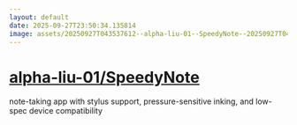 ```yaml
---
layout: default
date: 2025-09-27T23:50:34.135814
image: assets/20250927T043537612--alpha-liu-01--SpeedyNote--20250927T044857751--cropped.png
---
```


# [alpha-liu-01/SpeedyNote](https://github.com/alpha-liu-01/SpeedyNote)

note-taking app with stylus support, pressure-sensitive inking, and low-spec device compatibility

